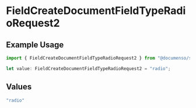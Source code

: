 # FieldCreateDocumentFieldTypeRadioRequest2

## Example Usage

```typescript
import { FieldCreateDocumentFieldTypeRadioRequest2 } from "@documenso/sdk-typescript/models/operations";

let value: FieldCreateDocumentFieldTypeRadioRequest2 = "radio";
```

## Values

```typescript
"radio"
```